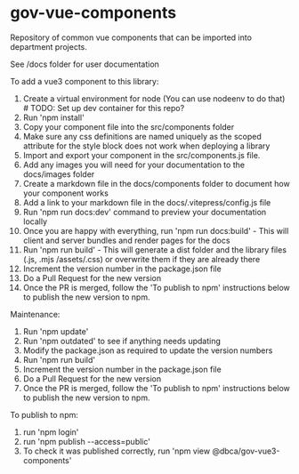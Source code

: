 # gov-vue-components
Repository of common vue components that can be imported into department projects.

See /docs folder for user documentation

To add a vue3 component to this library:

01. Create a virtual environment for node (You can use nodeenv to do that) # TODO: Set up dev container for this repo?
02. Run 'npm install'
03. Copy your component file into the src/components folder
04. Make sure any css definitions are named uniquely as the scoped attribute for the style block does not work when deploying a library
05. Import and export your component in the src/components.js file.
06. Add any images you will need for your documentation to the docs/images folder
07. Create a markdown file in the docs/components folder to document how your component works
08. Add a link to your markdown file in the docs/.vitepress/config.js file
09. Run 'npm run docs:dev' command to preview your documentation locally
10. Once you are happy with everything, run 'npm run docs:build' - This will client and server bundles and render pages for the docs
11. Run 'npm run build' - This will generate a dist folder and the library files (.js, .mjs /assets/.css) or overwrite them if they are already there
12. Increment the version number in the package.json file
13. Do a Pull Request for the new version
14. Once the PR is merged, follow the 'To publish to npm' instructions below to publish the new version to npm.

Maintenance:

01. Run 'npm update'
02. Run 'npm outdated' to see if anything needs updating
03. Modify the package.json as required to update the version numbers
04. Run 'npm run build'
05. Increment the version number in the package.json file
06. Do a Pull Request for the new version
07. Once the PR is merged, follow the 'To publish to npm' instructions below to publish the new version to npm.

To publish to npm:

01. run 'npm login'
02. run 'npm publish --access=public'
03. To check it was published correctly, run 'npm view @dbca/gov-vue3-components'